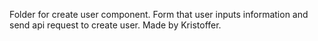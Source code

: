 Folder for create user component. Form that user inputs information and send api request to create user.
Made by Kristoffer.
